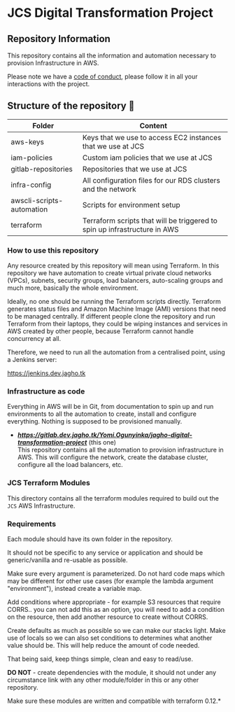# JCS Digital Transformation Project

## Repository Information

This repository contains all the information and automation necessary to provision Infrastructure in AWS.

Please note we have a [code of conduct](CODE_OF_CONDUCT.md), please follow it in all your interactions with the project.

## Structure of the repository :card_index:

| Folder | Content |
| ------ | ------- |
| aws-keys | Keys that we use to access EC2 instances that we use at JCS |
| iam-policies | Custom iam policies that we use at JCS |
| gitlab-repositories | Repositories that we use at JCS |
| infra-config | All configuration files for our RDS clusters and the network |
| awscli-scripts-automation | Scripts for environment setup |
| terraform | Terraform scripts that will be triggered to spin up infrastructure in AWS  |

### How to use this repository

Any resource created by this repository will mean using Terraform. In this repository we have automation to create 
virtual private cloud networks (VPCs), subnets, security groups, load balancers, auto-scaling groups and much more,
basically the whole environment.

Ideally, no one should be running the Terraform scripts directly. Terraform generates status files and Amazon Machine
Image (AMI) versions that need to be managed centrally. If different people clone the repository and run Terraform from their
laptops, they could be wiping instances and services in AWS created by other people, because Terraform cannot handle
concurrency at all.

Therefore, we need to run all the automation from a centralised point, using a Jenkins server:

https://jenkins.dev.jagho.tk

### Infrastructure as code

Everything in AWS will be in Git, from documentation to spin up and run environments to all the automation to create,
install and configure everything. Nothing is supposed to be provisioned manually.

* **_https://gitlab.dev.jagho.tk/Yomi.Ogunyinka/jagho-digital-transformation-project_** (this one)<br/>
This repository contains all the automation to provision infrastructure in AWS. This will configure the network,
create the database cluster, configure all the load balancers, etc.

### JCS Terraform Modules

This directory contains all the terraform modules required to build out the `JCS` AWS Infrastructure.

### Requirements

Each module should have its own folder in the repository.

It should not be specific to any service or application and should be generic/vanilla and re-usable as possible.

Make sure every argument is parameterized. Do not hard code maps which may be different for other use cases (for example the lambda argument "environment"), instead create a variable map.

Add conditions where appropriate - for example S3 resources that require CORRS.. you can not add this as an option, you will need to add a condition on the resource, then add another resource to create without CORRS.

Create defaults as much as possible so we can make our stacks light. Make use of locals so we can also set conditions to determines what another value should be. This will help reduce the amount of code needed.

That being said, keep things simple, clean and easy to read/use.

**DO NOT** - create dependencies with the module, it should not under any circumstance link with any other module/folder in this or any other repository.

Make sure these modules are written and compatible with terraform 0.12.*